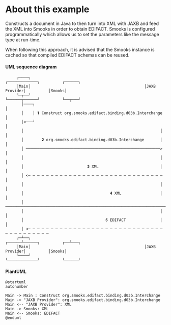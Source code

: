 About this example
==================

Constructs a document in Java to then turn into XML with JAXB and feed the XML into Smooks in order to obtain EDIFACT. Smooks is configured programmatically which allows us to set the parameters like the message type at run-time. 

When following this approach, it is advised that the Smooks instance is cached so that compiled EDIFACT schemas can be reused.

#### UML sequence diagram

```
     ┌────┐                                                  ┌─────────────┐          ┌──────┐
     │Main│                                                  │JAXB Provider│          │Smooks│
     └─┬──┘                                                  └──────┬──────┘          └──┬───┘
       │────┐                                                                            │    
       │    │ 𝟏 Construct org.smooks.edifact.binding.d03b.Interchange                    │    
       │<───┘                                                                            │    
       │                                                            │                    │    
       │        𝟐 org.smooks.edifact.binding.d03b.Interchange       │                    │    
       │ ───────────────────────────────────────────────────────────>                    │    
       │                                                            │                    │    
       │                            𝟑 XML                           │                    │    
       │ <─ ─ ─ ─ ─ ─ ─ ─ ─ ─ ─ ─ ─ ─ ─ ─ ─ ─ ─ ─ ─ ─ ─ ─ ─ ─ ─ ─ ─ ─                    │    
       │                                                            │                    │    
       │                                      𝟒 XML                 │                    │    
       │ ────────────────────────────────────────────────────────────────────────────────>    
       │                                                            │                    │    
       │                                    𝟓 EDIFACT               │                    │    
       │ <─ ─ ─ ─ ─ ─ ─ ─ ─ ─ ─ ─ ─ ─ ─ ─ ─ ─ ─ ─ ─ ─ ─ ─ ─ ─ ─ ─ ─ ─ ─ ─ ─ ─ ─ ─ ─ ─ ─ ─     
     ┌─┴──┐                                                  ┌──────┴──────┐          ┌──┴───┐
     │Main│                                                  │JAXB Provider│          │Smooks│
     └────┘                                                  └─────────────┘          └──────┘
```

#### PlantUML

```plantuml
@startuml
autonumber

Main -> Main : Construct org.smooks.edifact.binding.d03b.Interchange
Main -> "JAXB Provider": org.smooks.edifact.binding.d03b.Interchange
Main <-- "JAXB Provider": XML
Main -> Smooks: XML
Main <-- Smooks: EDIFACT
@enduml
```
